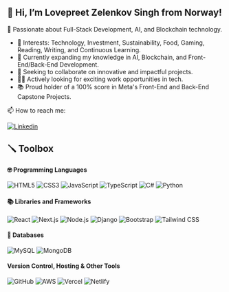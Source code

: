 ## 👋 Hi, I’m Lovepreet Zelenkov Singh from Norway!
💬 Passionate about Full-Stack Development, AI, and Blockchain technology.

- 👀 Interests: Technology, Investment, Sustainability, Food, Gaming, Reading, Writing, and Continuous Learning.
- 🌱 Currently expanding my knowledge in AI, Blockchain, and Front-End/Back-End Development.
- 💞️ Seeking to collaborate on innovative and impactful projects.
- 🕵️‍♂️ Actively looking for exciting work opportunities in tech.
- 📚 Proud holder of a 100% score in Meta's Front-End and Back-End Capstone Projects.

📫 How to reach me:

[![Linkedin](https://img.shields.io/badge/LinkedIn-0077B5?style=for-the-badge&logo=linkedin&logoColor=white)](https://www.linkedin.com/in/lpreet)

## 🪛 Toolbox

#### 🤓 Programming Languages
![HTML5](https://img.shields.io/badge/HTML5-E34F26?style=for-the-badge&logo=html5&logoColor=white)
![CSS3](https://img.shields.io/badge/CSS3-1572B6?style=for-the-badge&logo=css3&logoColor=white)
![JavaScript](https://img.shields.io/badge/JavaScript-F7DF1E?style=for-the-badge&logo=javascript&logoColor=black)
![TypeScript](https://img.shields.io/badge/TypeScript-007ACC?style=for-the-badge&logo=typescript&logoColor=white)
![C#](https://img.shields.io/badge/C%23-239120?style=for-the-badge&logo=c-sharp&logoColor=white)
![Python](https://img.shields.io/badge/Python-14354C?style=for-the-badge&logo=python&logoColor=white)

#### 📚 Libraries and Frameworks
![React](https://img.shields.io/badge/React-20232A?style=for-the-badge&logo=react&logoColor=61DAFB)
![Next.js](https://img.shields.io/badge/Next.js-black?style=for-the-badge&logo=next-dot-js&logoColor=FFFFFF)
![Node.js](https://img.shields.io/badge/Node.js-339933?style=for-the-badge&logo=node-dot-js&logoColor=white)
![Django](https://img.shields.io/badge/Django%20-%23092E20.svg?&style=for-the-badge&logo=Django&logoColor=FFFFFF)
![Bootstrap](https://img.shields.io/badge/Bootstrap-563D7C?style=for-the-badge&logo=bootstrap&logoColor=white)
![Tailwind CSS](https://img.shields.io/badge/Tailwind_CSS-38B2AC?style=for-the-badge&logo=tailwind-css&logoColor=white)

#### 📖 Databases
![MySQL](https://img.shields.io/badge/MySQL%20-%2300758F.svg?&style=for-the-badge&logo=MySQL&logoColor=FFFFFF)
![MongoDB](https://img.shields.io/badge/MongoDB%20-%233F2E1E.svg?&style=for-the-badge&logo=MongoDB&logoColor=47A248)

#### Version Control, Hosting & Other Tools
![GitHub](https://img.shields.io/badge/GitHub%20-%23181717.svg?&style=for-the-badge&logo=GitHub&logoColor=FFFFFF)
![AWS](https://img.shields.io/badge/Amazon%20AWS%20-%23232F3E.svg?&style=for-the-badge&logo=Amazon%20AWS&logoColor=FF9900)
![Vercel](https://img.shields.io/badge/Vercel%20-%23000000.svg?&style=for-the-badge&logo=Vercel&logoColor=white)
![Netlify](https://img.shields.io/badge/Netlify-00C7B7?style=for-the-badge&logo=netlify&logoColor=white)
